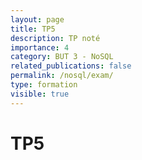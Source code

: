 ```yaml
---
layout: page
title: TP5
description: TP noté
importance: 4
category: BUT 3 - NoSQL
related_publications: false
permalink: /nosql/exam/
type: formation
visible: true
---
```


# TP5